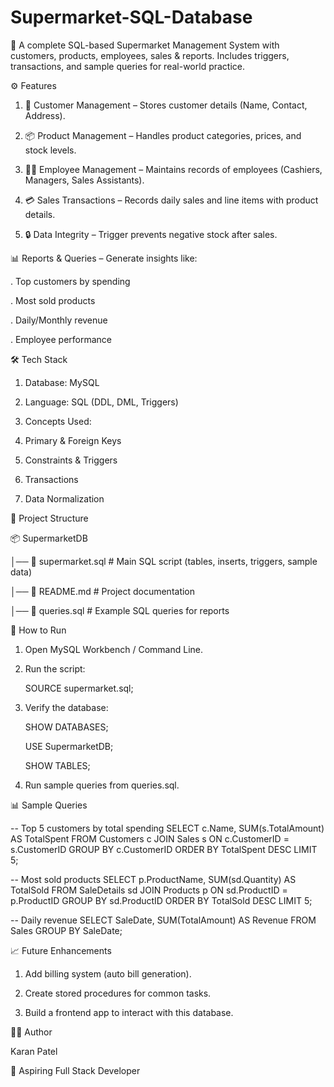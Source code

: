# Supermarket-SQL-Database
🛒 A complete SQL-based Supermarket Management System with customers, products, employees, sales &amp; reports. Includes triggers, transactions, and sample queries for real-world practice.

⚙️ Features

  1. 👥 Customer Management – Stores customer details (Name, Contact, Address).

  2. 📦 Product Management – Handles product categories, prices, and stock levels.

  3. 🧑‍💼 Employee Management – Maintains records of employees (Cashiers, Managers, Sales Assistants).

  4. 💳 Sales Transactions – Records daily sales and line items with product details.

  5. 🔒 Data Integrity – Trigger prevents negative stock after sales.

     

📊 Reports & Queries – Generate insights like:

   . Top customers by spending

   . Most sold products

   . Daily/Monthly revenue

   . Employee performance
   

🛠️ Tech Stack

1. Database: MySQL

2. Language: SQL (DDL, DML, Triggers)

3. Concepts Used:

4. Primary & Foreign Keys

5. Constraints & Triggers

6. Transactions

7. Data Normalization


📂 Project Structure

📦 SupermarketDB

 │── 📜 supermarket.sql       # Main SQL script (tables, inserts, triggers, sample data)
 
 │── 📜 README.md             # Project documentation
 
 │── 📜 queries.sql           # Example SQL queries for reports


 🚀 How to Run

1. Open MySQL Workbench / Command Line.

2. Run the script:

     SOURCE supermarket.sql;

3. Verify the database:

    SHOW DATABASES;
   
    USE SupermarketDB;
   
    SHOW TABLES;

4. Run sample queries from queries.sql.


📊 Sample Queries

-- Top 5 customers by total spending
SELECT c.Name, SUM(s.TotalAmount) AS TotalSpent
FROM Customers c
JOIN Sales s ON c.CustomerID = s.CustomerID
GROUP BY c.CustomerID
ORDER BY TotalSpent DESC
LIMIT 5;

-- Most sold products
SELECT p.ProductName, SUM(sd.Quantity) AS TotalSold
FROM SaleDetails sd
JOIN Products p ON sd.ProductID = p.ProductID
GROUP BY sd.ProductID
ORDER BY TotalSold DESC
LIMIT 5;

-- Daily revenue
SELECT SaleDate, SUM(TotalAmount) AS Revenue
FROM Sales
GROUP BY SaleDate;


📈 Future Enhancements

1. Add billing system (auto bill generation).

2. Create stored procedures for common tasks.

3. Build a frontend app to interact with this database.


👨‍💻 Author

Karan Patel

💼 Aspiring Full Stack Developer
